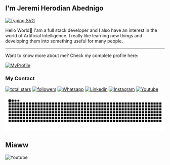 ## I'm Jeremi Herodian Abednigo

<div align="left">
  <a href="https://git.io/typing-svg"><img
      src="https://readme-typing-svg.demolab.com?font=Fira+Code&weight=600&pause=1000&color=C0C5B5&vCenter=true&random=false&width=435&lines=I'm+Fullstack+Developer;I'm+Fast+Learner;I'm+Machine+Learning+Enthusiast"
      alt="Typing SVG" /></a>
</div>

<div align="left">
  <p>Hello World👋 I'am a full stack developer and I also have an interest in the world of Artificial Intelligence. I
    really like
    learning new things and developing them into something useful for many people.</p>
  <hr>
  <p>Want to know more about me? Check my complete profile here:</p>
</div>

<div align="left">
  <a href="https://jeremiherodian.netlify.app/">
    <img alt="MyProfile" title="See my profile"
      src="https://img.shields.io/badge/website-000000?style=for-the-badge&logo=About.me&logoColor=white" /></a>
</div>

### My Contact

<p align="left">
  <a href="https://github.com/Jrhero14?tab=repositories&sort=stargazers">
    <img alt="total stars" title="Total stars on GitHub"
      src="https://custom-icon-badges.herokuapp.com/badge/dynamic/json?logo=star&color=55960c&labelColor=488207&label=Stars&style=for-the-badge&query=%24.stars&url=https://api.github-star-counter.workers.dev/user/Jrhero14" /></a>
  <a href="https://github.com/Jrhero14">
    <img alt="followers" title="Follow me on Github"
      src="https://img.shields.io/github/followers/Jrhero14?color=236ad3&labelColor=1155ba&style=for-the-badge&logo=github&label=Follow" /></a>
  <a href="https://api.whatsapp.com/send?phone=6281386049701&text=Hi%2C%20i%20got%20your%20contacts%20from%20github.">
    <img alt="Whatsapp" title="Contact Me on Whatsapp"
      src="https://img.shields.io/badge/WhatsApp-25D366?style=for-the-badge&logo=whatsapp&logoColor=white" /></a>
  <a href="https://www.linkedin.com/in/jeremi-herodian-abednigo-808584228/">
    <img alt="Linkedin" title="See me CV"
      src="https://img.shields.io/badge/LinkedIn-0077B5?style=for-the-badge&logo=linkedin&logoColor=white" /></a>
  <a href="https://www.instagram.com/jrhero.a/">
    <img alt="Instagram" title="See my Instagram"
      src="https://img.shields.io/badge/Instagram-E4405F?style=for-the-badge&logo=instagram&logoColor=white" /></a>
  <a href="https://www.youtube.com/@pdd_jeremiherodian794">
    <img alt="Youtube" title="See my Youtube"
      src="https://img.shields.io/badge/YouTube-FF0000?style=for-the-badge&logo=youtube&logoColor=white" /></a>
</p>

<img alt="Snake" title="Snake"
  src="https://raw.githubusercontent.com/Jrhero14/Jrhero14/30023635ed183cb363cdadb9e8d98596e4a32a3a/github-contribution-grid-snake-dark.svg" />

## Miaww

<img alt="Youtube" src="https://media1.tenor.com/m/8Gs8FSxX48MAAAAd/maxwell-kocykvr.gif" />

